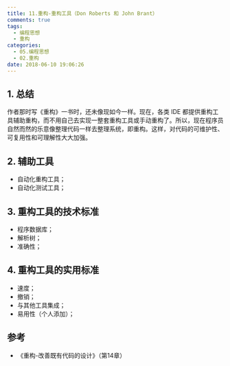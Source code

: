 ```yaml
---
title: 11.重构-重构工具（Don Roberts 和 John Brant）
comments: true
tags:
  - 编程思想
  - 重构
categories:
  - 05.编程思想
  - 02.重构
date: 2018-06-10 19:06:26
---
```


## 1. 总结

作者那时写《重构》一书时，还未像现如今一样。现在，各类 IDE 都提供重构工具辅助重构，而不用自己去实现一整套重构工具或手动重构了。所以，现在程序员自然而然的乐意像整理代码一样去整理系统，即重构。这样，对代码的可维护性、可复用性和可理解性大大加强。

<!--more-->

## 2. 辅助工具

- 自动化重构工具；
- 自动化测试工具；

## 3. 重构工具的技术标准

- 程序数据库；
- 解析树；
- 准确性；

## 4. 重构工具的实用标准

- 速度；
- 撤销；
- 与其他工具集成；
- 易用性（个人添加）；

## 参考

- 《重构-改善既有代码的设计》（第14章）